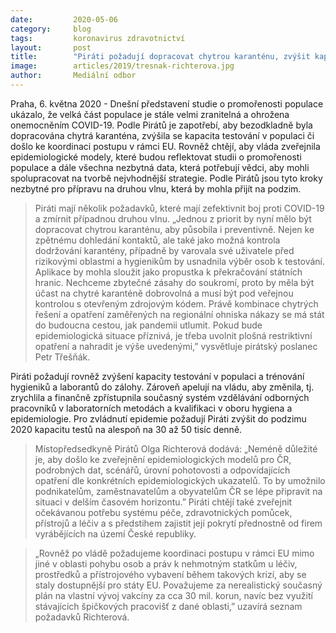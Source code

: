 ```yaml
---
date:         2020-05-06
category:     blog
tags:         koronavirus zdravotnictví
layout:       post
title:        "Piráti požadují dopracovat chytrou karanténu, zvýšit kapacitu testování a zveřejnit epidemiologické modely"
image:        articles/2019/tresnak-richterova.jpg
author:       Mediální odbor
--- 
```




Praha, 6. května 2020 - Dnešní představení studie o promořenosti populace ukázalo, že velká část populace je stále velmi zranitelná a ohrožena onemocněním COVID-19. Podle Pirátů je zapotřebí, aby bezodkladně byla dopracována chytrá karanténa, zvýšila se kapacita testování v populaci či došlo ke koordinaci postupu v rámci EU. Rovněž chtějí, aby vláda zveřejnila epidemiologické modely, které budou reflektovat studii o promořenosti populace a dále všechna nezbytná data, která potřebují vědci, aby mohli spolupracovat na tvorbě nejvhodnější strategie. Podle Pirátů jsou tyto kroky nezbytné pro přípravu na druhou vlnu, která by mohla přijít na podzim.

> Piráti mají několik požadavků, které mají zefektivnit boj proti COVID-19 a zmírnit případnou druhou vlnu. „Jednou z priorit by nyní mělo být dopracovat chytrou karanténu, aby působila i preventivně. Nejen ke zpětnému dohledání kontaktů, ale také jako možná kontrola dodržování karantény, případně by varovala své uživatele před rizikovými oblastmi a hygienikům by usnadnila výběr osob k testování. Aplikace by mohla sloužit jako propustka k překračování státních hranic. Nechceme zbytečné zásahy do soukromí, proto by měla být účast na chytré karanténě dobrovolná a musí být pod veřejnou kontrolou s otevřeným zdrojovým kódem. Právě kombinace chytrých řešení a opatření zaměřených na regionální ohniska nákazy se má stát do budoucna cestou, jak pandemii utlumit. Pokud bude epidemiologická situace příznivá, je třeba uvolnit plošná restriktivní opatření a nahradit je výše uvedenými,” vysvětluje pirátský poslanec Petr Třešňák.

Piráti požadují rovněž zvýšení kapacity testování v populaci a trénování hygieniků a laborantů do zálohy. Zároveň apelují na vládu, aby změnila, tj. zrychlila a finančně zpřístupnila současný systém vzdělávání odborných pracovníků v laboratorních metodách a kvalifikaci v oboru hygiena a epidemiologie. Pro zvládnutí epidemie požadují Piráti zvýšit do podzimu 2020 kapacitu testů na alespoň na 30 až 50 tisíc denně.

> Místopředsedkyně Pirátů Olga Richterová dodává: „Neméně důležité je, aby došlo ke zveřejnění epidemiologických modelů pro ČR, podrobných dat, scénářů, úrovní pohotovosti a odpovídajících opatření dle konkrétních epidemiologických ukazatelů. To by umožnilo podnikatelům, zaměstnavatelům a obyvatelům ČR se lépe připravit na situaci v delším časovém horizontu.” Piráti chtějí také zveřejnit očekávanou potřebu systému péče, zdravotnických pomůcek, přístrojů a léčiv a s předstihem zajistit její pokrytí přednostně od firem vyrábějících na území České republiky. 

> „Rovněž po vládě požadujeme koordinaci postupu v rámci EU mimo jiné v oblasti pohybu osob a práv k nehmotným statkům u léčiv, prostředků a přístrojového vybavení během takových krizí, aby se staly dostupnější pro státy EU. Považujeme za nerealistický současný plán na vlastní vývoj vakcíny za cca 30 mil. korun, navíc bez využití stávajících špičkových pracovišť z dané oblasti,” uzavírá seznam požadavků Richterová.


